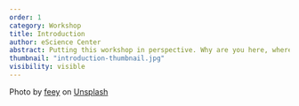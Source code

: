 ```yaml
---
order: 1
category: Workshop
title: Introduction
author: eScience Center
abstract: Putting this workshop in perspective. Why are you here, where lie your interests, what can you do beyond this workshop?
thumbnail: "introduction-thumbnail.jpg"
visibility: visible
---
```


Photo by <a href="https://unsplash.com/@feeypflanzen?utm_content=creditCopyText&utm_medium=referral&utm_source=unsplash">feey</a> on <a href="https://unsplash.com/photos/a-potted-plant-with-gardening-utensils-in-it-x7LjEDxKmiw?utm_content=creditCopyText&utm_medium=referral&utm_source=unsplash">Unsplash</a>
  